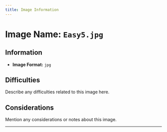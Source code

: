 ```yaml
---
title: Image Information
---
```


# Image Name: `Easy5.jpg`

## Information

- **Image Format:** `jpg`

## Difficulties

Describe any difficulties related to this image here.

## Considerations

Mention any considerations or notes about this image.

---
